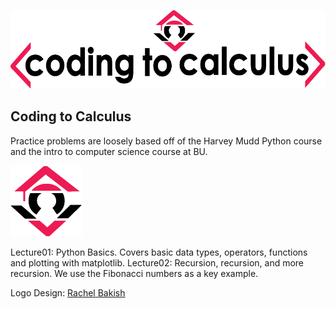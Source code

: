 ![alt text](./assets/logo.png "Title") 

## Coding to Calculus

Practice problems are loosely based off of the Harvey Mudd Python course and the intro to computer science course at BU. 

![Logo](./assets/mark.png "Title") 

Lecture01: Python Basics. Covers basic data types, operators, functions and plotting with matplotlib. 
Lecture02: Recursion, recursion, and more recursion. We use the Fibonacci numbers as a key example. 



Logo Design: [Rachel Bakish](http://bakishdesigns.com/) 